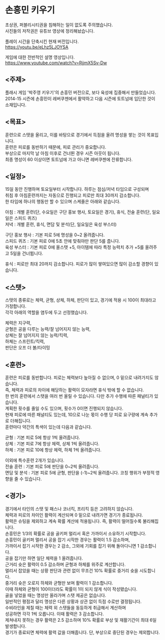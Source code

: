 # 손흥민 키우기

초상권, 퍼블리시티권을 침해하는 일이 없도록 주의했습니다.  
사진들의 저작권은 유튜브 영상에 정리해놨습니다.  

플레이 시간을 단축시킨 현재 버전입니다.  
https://youtu.be/eLhz5LJOYSA  

게임에 대한 전반적인 설명 영상입니다.  
https://www.youtube.com/watch?v=RjjmX5Sv-Dw  

## <주제>
플래시 게임 '박주영 키우기'의 손흥민 버전으로, 보다 육성에 집중해서 만들었습니다.  
2014-15 시즌에 손흥민이 레버쿠젠에서 활약하고 다음 시즌에 토트넘에 입단한 것이 소재입니다.

## <목표>
훈련으로 스탯을 올리고, 이를 바탕으로 경기에서 득점을 올려 명성을 쌓는 것이 목표입니다.  
훈련은 피로를 동반하기 때문에, 피로 관리가 중요합니다.  
부상으로 마지막 날 아침 이후로 건너뛴 경우 시즌 아웃이 됩니다.  
최종 명성이 60 이상이면 토트넘에 가고 아니면 레버쿠젠에 잔류합니다.  

## <일정>
15일 동안 진행하며 토요일부터 시작합니다. 하루는 점심/저녁 타임으로 구성되며  
취침 후 아침훈련까지는 자동으로 진행되고 피로만 최대 30까지 감소합니다.  
한 타임에 하나의 행동만 할 수 있으며 스케줄은 아래와 같습니다.  

아침 : 개별 훈련(단, 수요일은 구단 홍보 행사, 토요일은 경기), 휴식, 전술 훈련(단, 일요일은 스피드 퀴즈)  
저녁 : 개별 훈련, 휴식, 면담 및 분석(단, 일요일은 육성 부스터)  

구단 홍보 행사 : 기본 피로 5에 명성을 0~2 올려줍니다.  
스피드 퀴즈 : 기본 피로 0에 5초 안에 맞춰야만 판단 5를 줍니다.  
육성 부스터 : 기본 피로 0에 올스탯 +5, 아이템에 따라 특정 능력치 추가 +5를 올려주고 5일을 건너뜁니다.  

휴식 : 피로만 최대 20까지 감소합니다. 피로가 많이 쌓여있으면 많이 감소할 경향이 있습니다.  

## <스탯>
스탯의 종류로는 체력, 균형, 상체, 하체, 판단이 있고, 경기에 적용 시 100이 최대라고 가정합니다.  
각각 아래의 역할을 염두에 두고 선정했습니다.  

체력은 지구력,  
균형은 공을 다루는 능력/잘 넘어지지 않는 능력,  
상체는 잘 넘어지지 않는 능력/킥력,  
하체는 스프린트/킥력,  
판단은 오프 더 볼/타이밍  

## <훈련>
훈련은 피로를 동반합니다. 피로는 체력보다 높아질 수 없으며, 0 밑으로 내려가지도 않습니다.  
즉, 체력과 피로의 차이에 해당하는 활력이 모자라면 휴식 밖에 할 수 없습니다.  
한 번의 훈련에서 스탯을 여러 번 올릴 수 있습니다. 다만 추가 수행에 따른 패널티가 있습니다.  
계획한 횟수를 줄일 수도 있으며, 횟수가 0이면 진행되지 않습니다.  
현재 피로에 따른 패널티도 있는데, 10으로 나눈 몫이 수행 당 피로 요구량에 계속 추가로 더해집니다.  
훈련마다 약간의 특색이 있는데 다음과 같습니다.  

균형 : 기본 피로 5에 항상 1씩 올려줍니다.  
상체 : 기본 피로 7에 항상 체력, 상체 1씩 올려줍니다.  
하체 : 기본 피로 10에 항상 체력, 하체 1씩 올려줍니다.  

이외에 특수훈련 2개가 있습니다.  
전술 훈련 : 기본 피로 5에 판단을 0~2씩 올려줍니다.  
면담 및 분석 : 기본 피로 5에 균형, 판단을 (-1)~2씩 올려줍니다. 코칭 행위가 부정적 영향을 줄 수 있습니다.  

## <경기>
경기에서 타인의 스탯 및 패스나 코너킥, 프리킥 등은 고려하지 않습니다.  
체력과 피로의 차이인 활력이 계산되며 0 밑으로 내려가면 경기가 종료됩니다.  
활력은 슈팅을 제외하고 계속 확률 계산에 적용됩니다. 즉, 활력이 떨어질수록 불리해집니다.  
손흥민은 1/3의 확률로 공을 골키퍼 멀리서 혹은 가까이서 소유하기 시작합니다.  
손흥민이 골키퍼 멀리서 공을 잡기 시작한 경우는 활력이 1.5 감소하며,  
가까이서 잡기 시작한 경우는 2 감소, 그외에 기회를 잡기 위해 돌아다니면 1 감소합니다.  
공을 잡기만 하면 일단 체력을 1 올려줍니다.  
근거리 슛은 활력이 0.5 감소하며 균형과 하체를 위주로 계산합니다.  
멀리서 잡았을 때는 상황 판단과 관련 없이 무조건 10% 확률로 중거리 슛을 시도합니다.  
중거리 슛은 오로지 하체와 균형만 보며 활력이 1 감소합니다.  
이때 하체와 균형이 100이더라도 확률이 1이 되지 않게 식이 작성됐습니다.  
골을 넣었을 때는 명성만 올라가며 스탯 제공은 없습니다.  
일반적인 평점과 달리 명성은 다른 상황과 상관 없이 득점 수로만 결정됩니다.  
수비라인을 제칠 때는 체력 외 스탯들을 동등하게 취급해서 계산하며   
성공하면 각각 1씩 오릅니다. 이때 활력은 3 감소합니다.  
제쳐내지 못하는 경우 활력은 2.5 감소하며 10% 확률로 부상 및 재활기간이 최대 6일 발생합니다.  
경기가 종료되면 체력에 활력 값을 더해줍니다. 단, 부상으로 중단된 경우는 제외합니다.  

